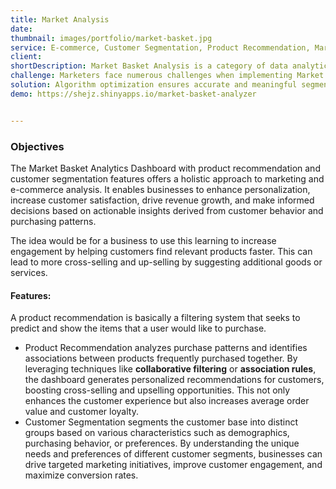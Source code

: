```yaml
---
title: Market Analysis
date:
thumbnail: images/portfolio/market-basket.jpg
service: E-commerce, Customer Segmentation, Product Recommendation, Marketing
client:
shortDescription: Market Basket Analysis is a category of data analytics techniques used to understand customers' behaviors, based on either their similarity to each other or on the goods they buy and uncover relationships amongst the products they buy.
challenge: Marketers face numerous challenges when implementing Market Basket Analysis. Interpreting the segments and insights requires a deep understanding of customer behavior and needs. Extracting actionable insights from the analysis results is crucial for effective decision-making and marketing strategies. Customers often exhibit multiple purchase behaviors, making it complex to allocate them accurately to specific segments.  Additionally, accurately interpreting segmentation results and providing real-time recommendations are common hurdles.
solution: Algorithm optimization ensures accurate and meaningful segmentation results. Real-time processing capabilities enable timely recommendations, enhancing customer experiences. Utilizing advanced segmentation techniques and integrating data from various sources provides a holistic view of customers. Personalized marketing efforts based on customer preferences drive engagement and satisfaction. By implementing these marketing-focused solutions, businesses can enhance their strategies, drive customer loyalty, and achieve growth in a competitive market landscape.
demo: https://shejz.shinyapps.io/market-basket-analyzer


---
```




### Objectives
The Market Basket Analytics Dashboard with product recommendation and customer segmentation features offers a holistic approach to marketing and e-commerce analysis. It enables businesses to enhance personalization, increase customer satisfaction, drive revenue growth, and make informed decisions based on actionable insights derived from customer behavior and purchasing patterns.

The idea would be for a business to use this learning to increase engagement by helping customers find relevant products faster. This can lead to more cross-selling and up-selling by suggesting additional goods or services.


#### Features:

A product recommendation is basically a filtering system that seeks to predict and show the items that a user would like to purchase. 

- Product Recommendation analyzes purchase patterns and identifies associations between products frequently purchased together. By leveraging techniques like **collaborative filtering** or **association rules**, the dashboard generates personalized recommendations for customers, boosting cross-selling and upselling opportunities. This not only enhances the customer experience but also increases average order value and customer loyalty.
- Customer Segmentation  segments the customer base into distinct groups based on various characteristics such as demographics, purchasing behavior, or preferences. By understanding the unique needs and preferences of different customer segments, businesses can drive targeted marketing initiatives, improve customer engagement, and maximize conversion rates.



